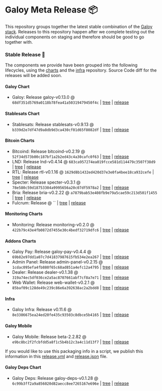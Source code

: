 # Galoy Meta Release 📦

This repository groups together the latest stable combination of the [Galoy stack](https://github.com/GaloyMoney/awesome-galoy#tech-components).
Releases to this repository happen after we complete testing out the individual components on staging and therefore should be good to go together with.

### Stable Release 🎉

The components we provide have been grouped into the following lifecycles, using the [charts](https://github.com/GaloyMoney/charts) and the [infra](https://github.com/GaloyMoney/galoy-infra) repository.
Source Code diff for the releases will be added soon.

#### Galoy Chart
- Galoy: Release galoy-v0.13.0 @ `68df351d5769a0118b78fea41a50319479450f4c` | [tree](https://github.com/GaloyMoney/charts/tree/68df351d5769a0118b78fea41a50319479450f4c/charts/galoy) | [release](https://github.com/GaloyMoney/charts/releases/tag/galoy-v0.13.0)

#### Stablesats Chart
- Stablesats: Release stablesats-v0.9.13 @ `b339d2e7df47d9a8db9d3ca430cf01d65f8082df` | [tree](https://github.com/GaloyMoney/charts/tree/b339d2e7df47d9a8db9d3ca430cf01d65f8082df/charts/stablesats) | [release](https://github.com/GaloyMoney/charts/releases/tag/stablesats-v0.9.13)

#### Bitcoin Charts
- Bitcoind: Release bitcoind-v0.2.19 @ `52f34d573b00c187bf1a2b2ed43c4a30cafc0f63` | [tree](https://github.com/GaloyMoney/charts/tree/52f34d573b00c187bf1a2b2ed43c4a30cafc0f63/charts/bitcoind) | [release](https://github.com/GaloyMoney/charts/releases/tag/bitcoind-v0.2.19)
- LND: Release lnd-v0.4.14 @ `683ca957274ea019fcce581d114479c3507f38d9` | [tree](https://github.com/GaloyMoney/charts/tree/683ca957274ea019fcce581d114479c3507f38d9/charts/lnd) | [release](https://github.com/GaloyMoney/charts/releases/tag/lnd-v0.4.14)
- RTL: Release rtl-v0.1.16 @ `1629d8b1432ed420d37e3e0fa4bee18ca932cefe` | [tree](https://github.com/GaloyMoney/charts/tree/1629d8b1432ed420d37e3e0fa4bee18ca932cefe/charts/rtl) | [release](https://github.com/GaloyMoney/charts/releases/tag/rtl-v0.1.16)
- Specter: Release specter-v0.3.1 @ `78e580c59d18753304a9995656a20c07df5978a2` | [tree](https://github.com/GaloyMoney/charts/tree/78e580c59d18753304a9995656a20c07df5978a2/charts/specter) | [release](https://github.com/GaloyMoney/charts/releases/tag/specter-v0.3.1)
- Bria: Release bria-v0.2.22 @ `a7879bab53e408fb9e79a5cae59c213d501f1455` | [tree](https://github.com/GaloyMoney/charts/tree/a7879bab53e408fb9e79a5cae59c213d501f1455/charts/bria) | [release](https://github.com/GaloyMoney/charts/releases/tag/bria-v0.2.22)
- Fulcrum: Release  @ `` | [tree](https://github.com/GaloyMoney/charts/tree//charts/fulcrum) | [release](https://github.com/GaloyMoney/charts/releases/tag/)

#### Monitoring Charts
- Monitoring: Release monitoring-v0.2.0 @ `422b79c43e4fb0872d7455e30c4bedf32719dfc6` | [tree](https://github.com/GaloyMoney/charts/tree/422b79c43e4fb0872d7455e30c4bedf32719dfc6/charts/monitoring) | [release](https://github.com/GaloyMoney/charts/releases/tag/monitoring-v0.2.0)

#### Addons Charts
- Galoy Pay: Release galoy-pay-v0.4.4 @ `69b82e97dd1a07c7d41837987615fb534e2ea267` | [tree](https://github.com/GaloyMoney/charts/tree/69b82e97dd1a07c7d41837987615fb534e2ea267/charts/galoy-pay) | [release](https://github.com/GaloyMoney/charts/releases/tag/galoy-pay-v0.4.4)
- Admin Panel: Release admin-panel-v0.2.15 @ `1cdac095efa4fb880f65c68ad851a4efc12a4795` | [tree](https://github.com/GaloyMoney/charts/tree/1cdac095efa4fb880f65c68ad851a4efc12a4795/charts/admin-panel) | [release](https://github.com/GaloyMoney/charts/releases/tag/admin-panel-v0.2.15)
- Dealer: Release dealer-v0.1.38 @ `319a74ec5df036ce2a5ac8707661abf7cf8a7e71` | [tree](https://github.com/GaloyMoney/charts/tree/319a74ec5df036ce2a5ac8707661abf7cf8a7e71/charts/dealer) | [release](https://github.com/GaloyMoney/charts/releases/tag/dealer-v0.1.38)
- Web Wallet: Release web-wallet-v0.2.1 @ `85baf09c128de49c239c86e6a392638ac2a2bdd8` | [tree](https://github.com/GaloyMoney/charts/tree/85baf09c128de49c239c86e6a392638ac2a2bdd8/charts/web-wallet) | [release](https://github.com/GaloyMoney/charts/releases/tag/web-wallet-v0.2.1)

#### Infra

- Galoy Infra: Release v0.11.6 @ `8e3386675ea24ed20fe435c93503c8dbce5b4165` | [tree](https://github.com/GaloyMoney/galoy-infra/tree/8e3386675ea24ed20fe435c93503c8dbce5b4165) | [release](https://github.com/GaloyMoney/galoy-infra/releases/tag/v0.11.6)

#### Galoy Mobile

- Galoy Mobile: Release beta-2.2.82 @ `e9bc8bc2f2fcbfdd5a8f1c5b4b12c3a4c11d13f7` | [tree](https://github.com/GaloyMoney/galoy-mobile/tree/e9bc8bc2f2fcbfdd5a8f1c5b4b12c3a4c11d13f7) | [release](https://github.com/GaloyMoney/galoy-mobile/releases/tag/beta-2.2.82)

If you would like to use this packaging info in a script, we publish this information in this [release.yml](./release.yml) and [release.json](./release.json) file.

#### Galoy Deps Chart
- Galoy Deps: Release galoy-deps-v0.1.28 @ `6c99b3ff2a9a856020d82aecc8ee7265167e696e` | [tree](https://github.com/GaloyMoney/charts/tree/6c99b3ff2a9a856020d82aecc8ee7265167e696e/charts/galoy-deps) | [release](https://github.com/GaloyMoney/charts/releases/tag/galoy-deps-v0.1.28)

